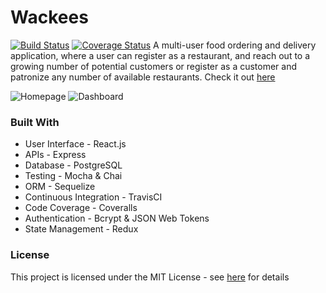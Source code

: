 # Wackees
[![Build Status](https://travis-ci.org/MlkMahmud/Wackees.svg?branch=ci)](https://travis-ci.org/MlkMahmud/Wackees) [![Coverage Status](https://coveralls.io/repos/github/MlkMahmud/Wackees/badge.svg?branch=ci)](https://coveralls.io/github/MlkMahmud/Wackees?branch=ci)
A multi-user food ordering and delivery application, where a user can register as a restaurant, and reach out to a growing number of potential customers or register as a customer and patronize any number of available restaurants. Check it out   [here](https://www.wackees.herokuapp.com)

![Homepage](https://res.cloudinary.com/mlkmahmud/image/upload/v1566142910/Screenshot_71_e6ivhu.png)
![Dashboard](https://res.cloudinary.com/mlkmahmud/image/upload/v1566142996/Screenshot_72_uygm99.png)

### Built With
* User Interface - React.js
* APIs - Express
* Database - PostgreSQL
* Testing - Mocha & Chai
* ORM - Sequelize
* Continuous Integration - TravisCI
* Code Coverage - Coveralls
* Authentication - Bcrypt & JSON Web Tokens
* State Management - Redux

### License
This project is licensed under the MIT License - see [here](https://opensource.org/licenses/MIT) for details
